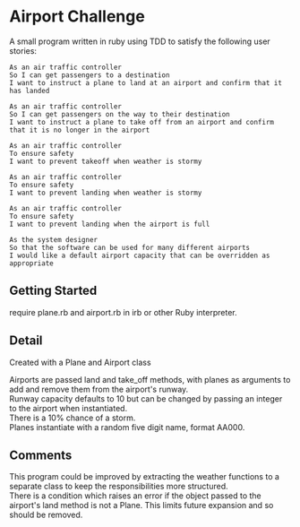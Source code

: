 # Airport Challenge

A small program written in ruby using TDD to satisfy the following user stories:

```
As an air traffic controller
So I can get passengers to a destination
I want to instruct a plane to land at an airport and confirm that it has landed

As an air traffic controller
So I can get passengers on the way to their destination
I want to instruct a plane to take off from an airport and confirm that it is no longer in the airport

As an air traffic controller
To ensure safety
I want to prevent takeoff when weather is stormy

As an air traffic controller
To ensure safety
I want to prevent landing when weather is stormy

As an air traffic controller
To ensure safety
I want to prevent landing when the airport is full

As the system designer
So that the software can be used for many different airports
I would like a default airport capacity that can be overridden as appropriate
```

## Getting Started

require plane.rb and airport.rb in irb or other Ruby interpreter.

## Detail

Created with a Plane and Airport class

Airports are passed land and take_off methods, with planes as arguments to add and remove them from the airport's runway.  
Runway capacity defaults to 10 but can be changed by passing an integer to the airport when instantiated.  
There is a 10% chance of a storm.  
Planes instantiate with a random five digit name, format AA000.

## Comments

This program could be improved by extracting the weather functions to a separate class to keep the responsibilities more structured.  
There is a condition which raises an error if the object passed to the airport's land method is not a Plane.  This limits future expansion and so should be removed.
